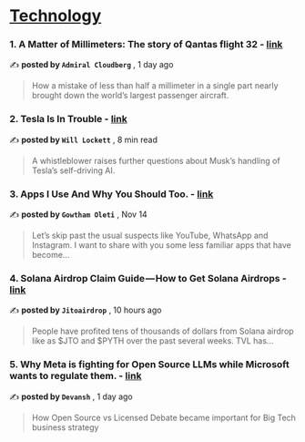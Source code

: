 
<h1><a href=https://medium.com/tag/technology/recommended target="_blank" rel="noopener noreferrer">Technology</a></h1>
<h3>1. A Matter of Millimeters: The story of Qantas flight 32 - <a href=https://medium.com/@admiralcloudberg/a-matter-of-millimeters-the-story-of-qantas-flight-32-bdaa62dc98e7?source=tag_recommended_feed---------0-84----------technology----------fb6c1743_da02_49d6_84ac_8e15faf59a6b------- target="_blank" rel="noopener noreferrer">link</a></h3>

✍️ **posted by `Admiral Cloudberg`** <date> , 1 day ago</date>

<blockquote>How a mistake of less than half a millimeter in a single part nearly brought down the world’s largest passenger aircraft.</blockquote>

<h3>2. Tesla Is In Trouble - <a href=https://medium.com/predict/tesla-is-in-trouble-0139991cc818?source=tag_recommended_feed---------1-107----------technology----------fb6c1743_da02_49d6_84ac_8e15faf59a6b------- target="_blank" rel="noopener noreferrer">link</a></h3>

✍️ **posted by `Will Lockett`** <date> , 8 min read</date>

<blockquote>A whistleblower raises further questions about Musk’s handling of Tesla’s self-driving AI.</blockquote>

<h3>3. Apps I Use And Why You Should Too. - <a href=https://medium.com/@gowthamoleti/apps-i-use-and-why-you-should-too-7021c5703a77?source=tag_recommended_feed---------2-85----------technology----------fb6c1743_da02_49d6_84ac_8e15faf59a6b------- target="_blank" rel="noopener noreferrer">link</a></h3>

✍️ **posted by `Gowtham Oleti`** <date> , Nov 14</date>

<blockquote>Let’s skip past the usual suspects like YouTube, WhatsApp and Instagram. I want to share with you some less familiar apps that have become…</blockquote>

<h3>4. Solana Airdrop Claim Guide — How to Get Solana Airdrops - <a href=https://medium.com/@jitoairdrop/solana-airdrop-claim-guide-how-to-get-solana-airdrops-15fe71da9fd6?source=tag_recommended_feed---------3-84----------technology----------fb6c1743_da02_49d6_84ac_8e15faf59a6b------- target="_blank" rel="noopener noreferrer">link</a></h3>

✍️ **posted by `Jitoairdrop`** <date> , 10 hours ago</date>

<blockquote>People have profited tens of thousands of dollars from Solana airdrop like as $JTO and $PYTH over the past several weeks. TVL has…</blockquote>

<h3>5. Why Meta is fighting for Open Source LLMs while Microsoft wants to regulate them. - <a href=https://medium.com/@machine-learning-made-simple/why-meta-is-fighting-for-open-source-llms-while-microsoft-wants-to-regulate-them-a8f598ff0abf?source=tag_recommended_feed---------4-107----------technology----------fb6c1743_da02_49d6_84ac_8e15faf59a6b------- target="_blank" rel="noopener noreferrer">link</a></h3>

✍️ **posted by `Devansh`** <date> , 1 day ago</date>

<blockquote>How Open Source vs Licensed Debate became important for Big Tech business strategy</blockquote>

